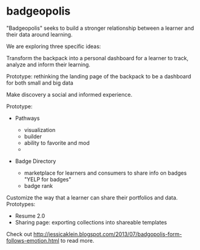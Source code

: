 badgeopolis
===========


"Badgeopolis" seeks to build a stronger relationship between a learner and their data around learning.


We are exploring three specific ideas:

Transform the backpack into a personal dashboard for a learner to track, analyze and inform their learning.

Prototype: rethinking the landing page of the backpack to be a dashboard for both small and big data


Make discovery a social and informed experience.

Prototype:


   * Pathways

      * visualization
      * builder
      * ability to favorite and mod 
      * 


   * Badge Directory

      * marketplace for learners and consumers to share info on badges "YELP for badges"
      * badge rank


Customize the way that a learner can share their portfolios and data.
Prototypes: 


   * Resume 2.0 
   * Sharing page: exporting collections into shareable templates

Check out http://jessicaklein.blogspot.com/2013/07/badgopolis-form-follows-emotion.html to read more.
